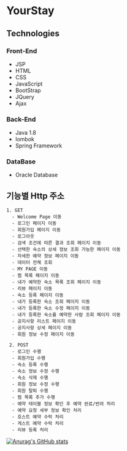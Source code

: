 YourStay
=============

## Technologies
### Front-End
* JSP
* HTML
* CSS
* JavaScript
* BootStrap
* JQuery
* Ajax
### Back-End
* Java 1.8
* lombok
* Spring Framework
### DataBase
* Oracle Database

## 기능별 Http 주소
    1. GET
      - Welcome Page 이동 
      - 로그인 페이지 이동
      - 회원가입 페이지 이동 
      - 로그아웃 
      - 검색 조건에 따른 결과 조회 페이지 이동 
      - 선택한 숙소의 상세 정보 조회 가능한 페이지 이동
      - 자세한 예약 정보 페이지 이동
      - 데이터 전체 조회 
      - MY PAGE 이동
      - 찜 목록 페이지 이동
      - 내가 예약한 숙소 목록 조회 페이지 이동
      - 리뷰 페이지 이동
      - 숙소 등록 페이지 이동
      - 내가 등록한 숙소 조회 페이지 이동
      - 내가 등록한 숙소 수정 페이지 이동
      - 내가 등록한 숙소를 예약한 사람 조회 페이지 이동
      - 공지사항 리스트 페이지 이동
      - 공지사항 상세 페이지 이동
      - 회원 정보 수정 페이지 이동
      
     2. POST
      - 로그인 수행
      - 회원가입 수행
      - 숙소 등록 수행
      - 숙소 정보 수정 수행
      - 숙소 삭제 수행
      - 회원 정보 수정 수행
      - 회원 탈퇴 수행
      - 찜 목록 추가 수행
      - 예약 테이블 정보 확인 후 예약 완료/반려 처리
      - 예약 요청 세부 정보 확인 처리
      - 호스트 예약 수락 처리
      - 게스트 예약 수락 처리
      - 리뷰 등록 처리
[![Anurag's GitHub stats](https://github-readme-stats.vercel.app/api?username=macaronhj)](https://github.com/anuraghazra/github-readme-stats)
